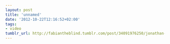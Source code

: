 ```yaml
---
layout: post
title: 'unnamed'
date: '2012-10-22T12:16:52+02:00'
tags:
- video
tumblr_url: http://fabiantheblind.tumblr.com/post/34091976250/jonathan-berkey-saz-a-quick-way-to-make-and
---
```

